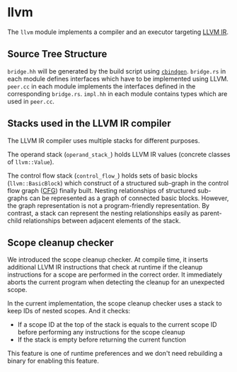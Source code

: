 # llvm

The `llvm` module implements a compiler and an executor targeting [LLVM IR].

## Source Tree Structure

`bridge.hh` will be generated by the build script using [`cbindgen`].  `bridge.rs` in each module
defines interfaces which have to be implemented using LLVM.  `peer.cc` in each module implements
the interfaces defined in the corresponding `bridge.rs`.  `impl.hh` in each module contains types
which are used in `peer.cc`.

[`cbindgen`]: https://github.com/masnagam/cbindgen/tree/fix-issue-43

## Stacks used in the LLVM IR compiler

The LLVM IR compiler uses multiple stacks for different purposes.

The operand stack (`operand_stack_`) holds LLVM IR values (concrete classes of `llvm::Value`).

The control flow stack (`control_flow_`) holds sets of basic blocks (`llvm::BasicBlock`) which
construct of a structured sub-graph in the control flow graph ([CFG]) finally built.  Nesting
relationships of structured sub-graphs can be represented as a graph of connected basic blocks.
However, the graph representation is not a program-friendly representation.  By contrast, a stack
can represent the nesting relationships easily as parent-child relationships between adjacent
elements of the stack.

## Scope cleanup checker

We introduced the scope cleanup checker.  At compile time, it inserts additional LLVM IR
instructions that check at runtime if the cleanup instructions for a scope are performed in the
correct order.  It immediately aborts the current program when detecting the cleanup for an
unexpected scope.

In the current implementation, the scope cleanup checker uses a stack to keep IDs of nested scopes.
And it checks:

* If a scope ID at the top of the stack is equals to the current scope ID before performing any
  instructions for the scope cleanup
* If the stack is empty before returning the current function

This feature is one of runtime preferences and we don't need rebuilding a binary for enabling this
feature.

[LLVM IR]: https://llvm.org/docs/LangRef.html
[CFG]: https://en.wikipedia.org/wiki/Control-flow_graph

